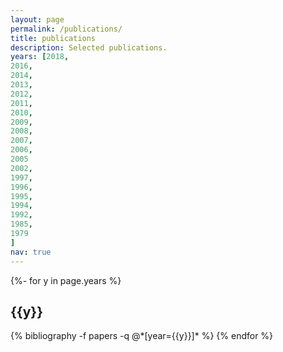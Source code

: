 ```yaml
---
layout: page
permalink: /publications/
title: publications
description: Selected publications.
years: [2018,
2016,
2014,
2013,
2012,
2011,
2010,
2009,
2008,
2007,
2006,
2005
2002,
1997,
1996,
1995,
1994,
1992,
1985,
1979
]
nav: true
---
```

<!-- _pages/publications.md -->
<div class="publications">

{%- for y in page.years %}
  <h2 class="year">{{y}}</h2>
  {% bibliography -f papers -q @*[year={{y}}]* %}
{% endfor %}

</div>
